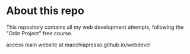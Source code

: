 # About this repo

<p>This repository contains all my web development attempts, following the "Odin Project" free course.</p>

<p> access main website at macchiapresso.github.io/webdevel </p>